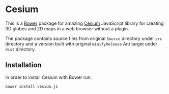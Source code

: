 # Cesium

This is a [Bower](http://bower.io/) package for amazing [Cesium](http://cesiumjs.org) JavaScript library
for creating 3D globes and 2D maps in a web browser without a plugin.

The package contains source files from original `Source` directory under `src` directory and a version built
with original `minifyRelease` Ant target under `dist` directory. 

## Installation

In order to install Cesium with Bower run:

    bower install cesium.js
